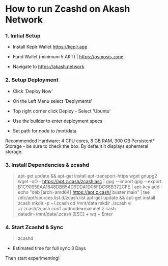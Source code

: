 # How to run Zcashd on Akash Network 

### 1. Initial Setup 

- Install Keplr Wallet https://keplr.app

- Fund Wallet (minimum 5 AKT) | https://osmosis.zone 

- Navigate to https://akash.network 


### 2. Setup Deployment

- Click 'Deploy Now'

- On the Left Menu select 'Deplyments'

- Top right corner click Deploy - Select 'Ubuntu'

- Use the builder to enter deployment specs

- Set path for node to /mnt/data

Recommended Hardware: 4 CPU cores, 8 GB RAM, 300 GB Persistent* Storage - be sure to check the box. By default it displays ephemeral storage. 



### 3. Install Dependencies & zcashd 

> apt-get update && apt-get install apt-transport-https wget gnupg2
> wget -qO - https://apt.z.cash/zcash.asc | gpg --import
> gpg --export B1C9095EAA1848DBB54D9DDA1D05FDC66B372CFE | apt-key add -
> echo "deb [arch=amd64] https://apt.z.cash/ buster main" | tee /etc/apt/sources.list.d/zcash.list
> apt-get update && apt-get install zcash
> mkdir -p ~/.zcash
> cd /mnt/data 
> mkdir ./zcash
> vi ~/.zcash/zcash.conf
>  addnode=mainnet.z.cash
>  datadir=/mnt/data/.zcash
> [ESC] + wq + Enter

### 4. Start Zcashd & Sync

> zcashd
- Estimated time for full sync 3 Days


Then start experimenting! 
